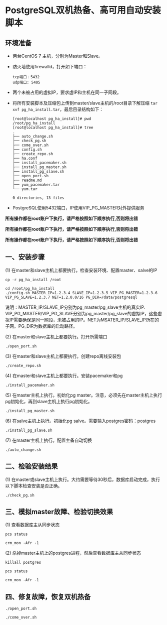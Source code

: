 # PostgreSQL双机热备、高可用自动安装脚本

## 环境准备

* 两台CentOS 7 主机，分别为Master和Slave。
* 防火墙使用firewalld，打开如下端口：
	```
	tcp端口：5432
	udp端口: 5405
	```
* 两个未被占用的虚拟IP，要求虚IP和主机在同一子网段。
* 将所有安装脚本及压缩包上传到master/slave主机的/root目录下解压缩 ```tar xvf pg_ha_install.tar```，最后目录结构如下：

	```
	[root@localhost pg_ha_install]# pwd
	/root/pg_ha_install
	[root@localhost pg_ha_install]# tree
	.
	├── auto_change.sh
	├── check_pg.sh
	├── come_over.sh
	├── config.sh
	├── create_repo.sh
	├── ha.conf
	├── install_pacemaker.sh
	├── install_pg_master.sh
	├── install_pg_slave.sh
	├── open_port.sh
	├── readme.md
	├── yum_pacemaker.tar
	└── yum.tar

	0 directories, 13 files
	```
* PostgreSQL使用5432端口，IP使用VIP_PG_MASTER对外提供服务

**所有操作都在root账户下执行，请严格按照如下顺序执行,否则将出错**

**所有操作都在root账户下执行，请严格按照如下顺序执行,否则将出错**

**所有操作都在root账户下执行，请严格按照如下顺序执行,否则将出错**

## 一、安装步骤

(1) 在master和slave主机上都要执行。检查安装环境、配置master、salve的IP

```
cp -r pg_ha_install /root

cd /root/pg_ha_install
./config.sh MASTER_IP=1.2.3.4 SLAVE_IP=1.2.3.5 VIP_PG_MASTER=1.2.3.6 VIP_PG_SLAVE=1.2.3.7 NET=1.2.0.0/16 PG_DIR=/data/postgresql
```

说明：MASTER_IP/SLAVE_IP分别为pg_master/pg_slave主机的真实IP. VIP_PG_MASTER/VIP_PG_SLAVE分别为pg_master/pg_slave的虚拟IP，这些虚拟IP需要确保是同一网段，未被占用的IP。NET为MSATER_IP/SLAVE_IP所在的子网。PG_DIR为数据库的启动路径。


(2) 在master和slave主机上都要执行。打开所需端口

```
./open_port.sh
```

(3) 在master和slave主机上都要执行。创建repo离线安装包

```
./create_repo.sh
```

(4) 在master和slave主机上都要执行。安装pacemaker和pg

```
./install_pacemaker.sh
```

(5) 在master主机上执行。初始化pg master。注意，必须先在master主机上执行pg初始化，再到slave主机上执行pg初始化。

```
./install_pg_master.sh
```

(6) 在salve主机上执行。初始化pg salve。需要输入postgres密码：postgres

```
./install_pg_slave.sh
```

(7) 在master主机上执行。配置主备自动切换

```
./auto_change.sh
```

## 二、检验安装结果

(1) 在master或slave主机上执行。大约需要等待30秒后，数据库启动完成，执行以下脚本检查安装是否正确。

```
./check_pg.sh
```

## 三、模拟master故障、检验切换效果

(1) 查看数据库主从同步状态

```
pcs status

crm_mon -Afr -1
```

(2) 杀掉master主机上的postgres进程，然后查看数据库主从同步状态

```
killall postgres

pcs status

crm_mon -Afr -1
```

## 四、修复故障，恢复双机热备

```
./open_port.sh 

./come_over.sh
```


